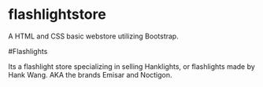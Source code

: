 # flashlightstore

A HTML and CSS basic webstore utilizing Bootstrap.

#Flashlights

Its a flashlight store specializing in selling Hanklights, or flashlights made by Hank Wang. AKA the brands Emisar and Noctigon.

